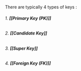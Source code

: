 There are typically 4 types of keys :

###### 1. **[[Primary Key (PK)]]**
###### 2. **[[Candidate Key]]**
###### 3. **[[Super Key]]**
###### 4. **[[Foreign Key (FK)]]**